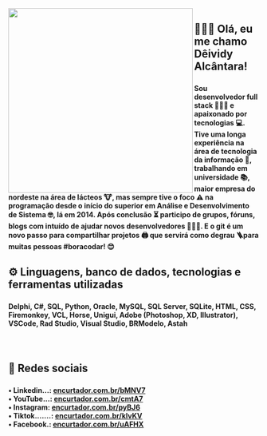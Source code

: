 <img align="left" height="370" src="https://i.imgur.com/B0HXJQN.png"  />

###

<h2 align="left">🙋🏻‍♂️ Olá, eu me chamo Dêividy Alcântara!</h2>

###

<h4 align="left">Sou desenvolvedor  full stack 👨🏻‍💻 e apaixonado por tecnologias 💻. Tive uma longa experiência na área de tecnologia da informação 💾, trabalhando em universidade 📚, maior empresa do nordeste na área de lácteos 🐮, mas sempre tive o foco ⚠️ na programação desde o início do superior em Análise e Desenvolvimento de Sistema 🤓, lá em 2014. Após conclusão ⏳ participo de grupos, fóruns, blogs com intuído de ajudar novos desenvolvedores 🙋🏻‍♂️. E o git é um novo passo para compartilhar projetos 🖨️ que servirá como degrau 🪜para muitas pessoas #boracodar! 😊</h4>

###

<h2 align="left">⚙️ Linguagens, banco de dados, tecnologias e ferramentas utilizadas</h2>

###

<h4 align="left">Delphi, C#, SQL, Python, Oracle, MySQL, SQL Server, SQLite, HTML, CSS, Firemonkey, VCL, Horse, Unigui, Adobe (Photoshop, XD, Illustrator), VSCode, Rad Studio, Visual Studio, BRModelo, Astah</h4>

###

<br clear="both">

<h2 align="left">🔗 Redes sociais</h2>

###

<h4 align="left">• Linkedin...: <a href="#">encurtador.com.br/bMNV7</a><br>• YouTube...: <a href="#">encurtador.com.br/cmtA7</a><br>• Instagram: <a href="#">encurtador.com.br/pyBJ6</a><br>• Tiktok.......: <a href="#">encurtador.com.br/klvKV</a><br>• Facebook.: <a href="#">encurtador.com.br/uAFHX</a></h4>

###
